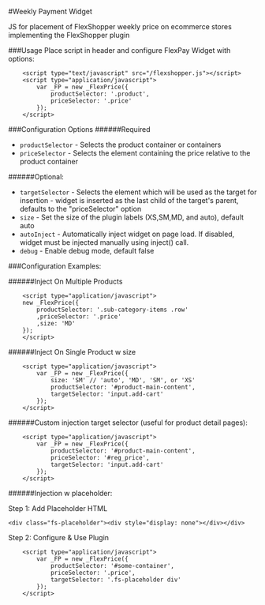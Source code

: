 #Weekly Payment Widget

JS for placement of FlexShopper weekly price on ecommerce stores implementing the FlexShopper plugin

###Usage
Place script in header and configure FlexPay Widget with options:
```
    <script type="text/javascript" src="/flexshopper.js"></script>
    <script type="application/javascript">
        var _FP = new _FlexPrice({
            productSelector: '.product',
            priceSelector: '.price'
        });
    </script>
```
###Configuration Options
######Required
*   `productSelector` - Selects the product container or containers
*   `priceSelector` - Selects the element containing the price relative to the product container

######Optional:
*   `targetSelector` - Selects the element which will be used as the target for insertion - widget is inserted as the last child of the target's parent, defaults to the "priceSelector" option
*   `size` - Set the size of the plugin labels (XS,SM,MD, and auto), default auto
*   `autoInject` - Automatically inject widget on page load.  If disabled, widget must be injected manually using inject() call.
*   `debug` -  Enable debug mode, default false

###Configuration Examples:

######Inject On Multiple Products
```
    <script type="application/javascript">
    new _FlexPrice({
        productSelector: '.sub-category-items .row'
        ,priceSelector: '.price'
        ,size: 'MD'
    });
    </script>
```    

######Inject On Single Product w size
```
    <script type="application/javascript">
        var _FP = new _FlexPrice({
            size: 'SM' // 'auto', 'MD', 'SM', or 'XS'
            productSelector: '#product-main-content',
            targetSelector: 'input.add-cart'
        });
    </script>
```

######Custom injection target selector (useful for product detail pages):
```
    <script type="application/javascript">
        var _FP = new _FlexPrice({
            productSelector: '#product-main-content',
            priceSelector: '#reg_price',
            targetSelector: 'input.add-cart'
        });
    </script>
```

######Injection w placeholder:

Step 1: Add Placeholder HTML
```
<div class="fs-placeholder"><div style="display: none"></div></div>
```

Step 2: Configure & Use Plugin
```
    <script type="application/javascript">
        var _FP = new _FlexPrice({
            productSelector: '#some-container',
            priceSelector: '.price',
            targetSelector: '.fs-placeholder div'
        });
    </script>
```
